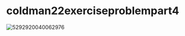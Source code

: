 # coldman22exerciseproblempart4
![5292920040062976](https://user-images.githubusercontent.com/93042473/181915886-d8f6e106-30e8-4c42-bfac-7be0f4a53169.png)
